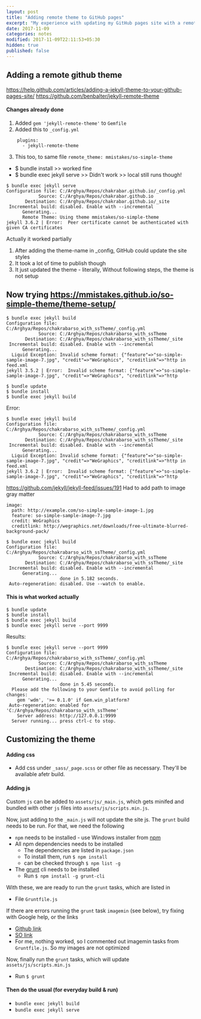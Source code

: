 ```yaml
---
layout: post
title: "Adding remote theme to GitHub pages"
excerpt: "My experience with updating my GitHub pages site with a remote theme"
date: 2017-11-09
categories: notes
modified: 2017-11-09T22:11:53+05:30
hidden: true
published: false
---
```


## Adding a remote github theme

https://help.github.com/articles/adding-a-jekyll-theme-to-your-github-pages-site/
https://github.com/benbalter/jekyll-remote-theme

#### Changes already done
1. Added `gem 'jekyll-remote-theme'` to `Gemfile`
2. Added this to `_config.yml`
```
    plugins:
      - jekyll-remote-theme
```
3. This too, to same file
    `remote_theme: mmistakes/so-simple-theme`


- $ bundle install >> worked fine
- $ bundle exec jekyll serve >> Didn't work >> local still runs though!

```
$ bundle exec jekyll serve
Configuration file: C:/Arghya/Repos/chakrabar.github.io/_config.yml
            Source: C:/Arghya/Repos/chakrabar.github.io
       Destination: C:/Arghya/Repos/chakrabar.github.io/_site
 Incremental build: disabled. Enable with --incremental
      Generating...
      Remote Theme: Using theme mmistakes/so-simple-theme
jekyll 3.6.2 | Error:  Peer certificate cannot be authenticated with given CA certificates

```
Actually it worked partially
1. After adding the theme-name in _config, GitHub could update the site styles
2. It took a lot of time to publish though
3. It just updated the theme - literally, Without following steps, the theme is not setup


## Now trying https://mmistakes.github.io/so-simple-theme/theme-setup/

```
$ bundle exec jekyll build
Configuration file: C:/Arghya/Repos/chakrabarso_with_ssTheme/_config.yml
            Source: C:/Arghya/Repos/chakrabarso_with_ssTheme
       Destination: C:/Arghya/Repos/chakrabarso_with_ssTheme/_site
 Incremental build: disabled. Enable with --incremental
      Generating...
  Liquid Exception: Invalid scheme format: {"feature"=>"so-simple-sample-image-7.jpg", "credit"=>"WeGraphics", "creditlink"=>"http in feed.xml
jekyll 3.5.2 | Error:  Invalid scheme format: {"feature"=>"so-simple-sample-image-7.jpg", "credit"=>"WeGraphics", "creditlink"=>"http
```

```
$ bundle update
$ bundle install
$ bundle exec jekyll build
```
 
 Error:

```
$ bundle exec jekyll build
Configuration file: C:/Arghya/Repos/chakrabarso_with_ssTheme/_config.yml
            Source: C:/Arghya/Repos/chakrabarso_with_ssTheme
       Destination: C:/Arghya/Repos/chakrabarso_with_ssTheme/_site
 Incremental build: disabled. Enable with --incremental
      Generating...
  Liquid Exception: Invalid scheme format: {"feature"=>"so-simple-sample-image-7.jpg", "credit"=>"WeGraphics", "creditlink"=>"http in feed.xml
jekyll 3.6.2 | Error:  Invalid scheme format: {"feature"=>"so-simple-sample-image-7.jpg", "credit"=>"WeGraphics", "creditlink"=>"http
```

https://github.com/jekyll/jekyll-feed/issues/191
Had to add path to image gray matter
```
image:
  path: http://example.com/so-simple-sample-image-1.jpg
  feature: so-simple-sample-image-7.jpg
  credit: WeGraphics
  creditlink: http://wegraphics.net/downloads/free-ultimate-blurred-background-pack/
```

```
$ bundle exec jekyll build
Configuration file: C:/Arghya/Repos/chakrabarso_with_ssTheme/_config.yml
            Source: C:/Arghya/Repos/chakrabarso_with_ssTheme
       Destination: C:/Arghya/Repos/chakrabarso_with_ssTheme/_site
 Incremental build: disabled. Enable with --incremental
      Generating...
                    done in 5.182 seconds.
 Auto-regeneration: disabled. Use --watch to enable.

```

#### This is what worked actually

```
$ bundle update
$ bundle install
$ bundle exec jekyll build
$ bundle exec jekyll serve --port 9999
```

Results:

```
$ bundle exec jekyll serve --port 9999
Configuration file: C:/Arghya/Repos/chakrabarso_with_ssTheme/_config.yml
            Source: C:/Arghya/Repos/chakrabarso_with_ssTheme
       Destination: C:/Arghya/Repos/chakrabarso_with_ssTheme/_site
 Incremental build: disabled. Enable with --incremental
      Generating...
                    done in 5.45 seconds.
  Please add the following to your Gemfile to avoid polling for changes:
    gem 'wdm', '>= 0.1.0' if Gem.win_platform?
 Auto-regeneration: enabled for 'C:/Arghya/Repos/chakrabarso_with_ssTheme'
    Server address: http://127.0.0.1:9999
  Server running... press ctrl-c to stop.
```

## Customizing the theme

#### Adding css

* Add css under `_sass/_page.scss` or other file as necessary. They'll be available afetr build.

#### Adding js

Custom `js` can be added to `assets/js/_main.js`, which gets minifed and bundled with other `js` files into `assets/js/scripts.min.js`.

Now, just adding to the `_main.js` will not update the site js. The `grunt` build needs to be run. For that, we need the following

* `npm` needs to be installed - use Windows installer from [npm](https://nodejs.org/en/)
* All npm dependencies needs to be installed
  * The dependencies are listed in `package.json`
  * To install them, run `$ npm install`
  * can be checked through `$ npm list -g`
* The [grunt](http://gruntjs.com/getting-started) cli needs to be installed
  * Run `$ npm install -g grunt-cli`

With these, we are ready to run the `grunt` tasks, which are listed in
  * File `Gruntfile.js`

If there are errors running the `grunt` task `imagemin` (see below), try fixing with Google help, or the links
  * [Github link](https://github.com/imagemin/imagemin/issues/216)
  * [SO link](https://stackoverflow.com/questions/19906510/npm-module-grunt-contrib-imagemin-not-found-is-it-installed)
  * For me, nothing worked, so I commented out imagemin tasks from `Gruntfile.js`. So my images are not optimized

Now, finally run the `grunt` tasks, which will update `assets/js/scripts.min.js`

* Run `$ grunt`

#### Then do the usual (for everyday build & run)
* `bundle exec jekyll build`
* `bundle exec jekyll serve`